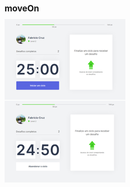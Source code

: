 # moveOn
<div>
<img src="https://github.com/Fabriciocruzc/moveOn/blob/main/moveOn-next/public/screenshots/home.PNG" width="400"/>
<img src="https://github.com/Fabriciocruzc/moveOn/blob/main/moveOn-next/public/screenshots/IniciarTempo.PNG" width="400"/>
</div>
